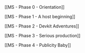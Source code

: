 [[MS - Phase 0 - Orientation]]

[[MS - Phase 1 - A host beginning]]

[[MS - Phase 2 - Devkit Adventures]]

[[MS - Phase 3 - Serious production]]

[[MS - Phase 4 - Publicity Baby]]


